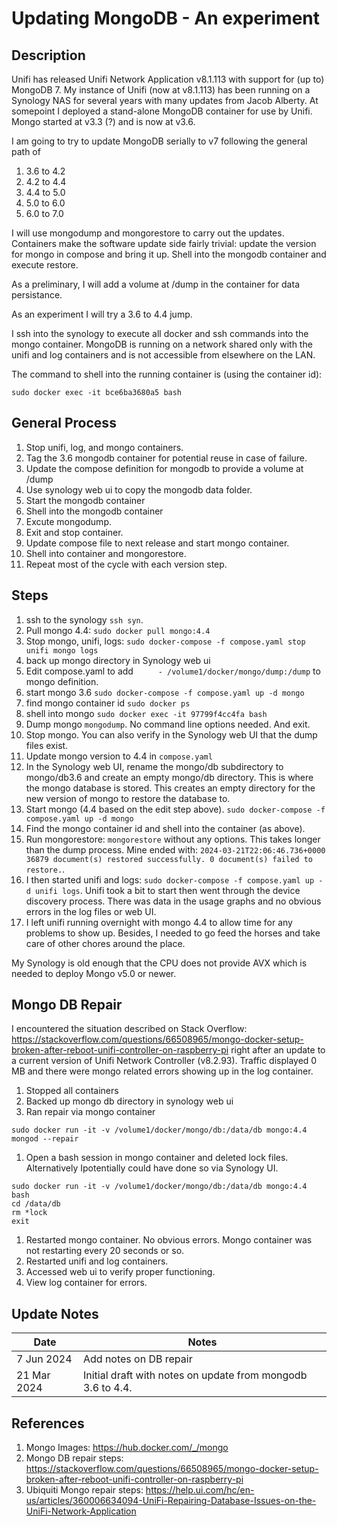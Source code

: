 Updating MongoDB - An experiment
============================================================================

## Description
Unifi has released Unifi Network Application v8.1.113 with support for (up to) MongoDB 7. My instance of Unifi (now at v8.1.113) has been running on a Synology NAS for several years with many updates from Jacob Alberty. At somepoint I deployed a stand-alone MongoDB container for use by Unifi. Mongo started at v3.3 (?) and is now at v3.6. 

I am going to try to update MongoDB serially to v7 following the general path of

1. 3.6 to 4.2
1. 4.2 to 4.4
1. 4.4 to 5.0
1. 5.0 to 6.0
1. 6.0 to 7.0

I will use mongodump and mongorestore to carry out the updates. Containers make the software update side fairly trivial: update the version for mongo in compose and bring it up. Shell into the mongodb container and execute restore.

As a preliminary, I will add a volume at /dump in the container for data persistance.

As an experiment I will try a 3.6 to 4.4 jump.

I ssh into the synology to execute all docker and ssh commands into the mongo container. MongoDB is running on a network shared only with the unifi and log containers and is not accessible from elsewhere on the LAN. 

The command to shell into the running container is (using the container id):
```
sudo docker exec -it bce6ba3680a5 bash
```

## General Process
1. Stop unifi, log, and mongo containers.
2. Tag the 3.6 mongodb container for potential reuse in case of failure.
2. Update the compose definition for mongodb to provide a volume at /dump
1. Use synology web ui to copy the mongodb data folder.
2. Start the mongodb container
2. Shell into the mongodb container
2. Excute mongodump.
2. Exit and stop container.
2. Update compose file to next release and start mongo container.
3. Shell into container and mongorestore.
3. Repeat most of the cycle with each version step.

## Steps
1. ssh to the synology ```ssh syn```. 
1. Pull mongo 4.4: ```sudo docker pull mongo:4.4```
1. Stop mongo, unifi, logs: ```sudo docker-compose -f compose.yaml stop unifi mongo logs```
1. back up mongo directory in Synology web ui
1. Edit compose.yaml to add ```     - /volume1/docker/mongo/dump:/dump``` to mongo definition.
1. start mongo 3.6 ```sudo docker-compose -f compose.yaml up -d mongo```
2. find mongo container id ```sudo docker ps```
2. shell into mongo ```sudo docker exec -it 97799f4cc4fa bash```
2. Dump mongo ```mongodump```. No command line options needed. And exit.
2. Stop mongo. You can also verify in the Synology web UI that the dump files exist.
2. Update mongo version to 4.4 in ```compose.yaml```
2. In the Synology web UI, rename the mongo/db subdirectory to mongo/db3.6 and create an empty mongo/db directory. This is where the mongo database is stored. This creates an empty directory for the new version of mongo to restore the database to.
2. Start mongo (4.4 based on the edit step above). ```sudo docker-compose -f compose.yaml up -d mongo```
3. Find the mongo container id and shell into the container (as above).
3. Run mongorestore: ```mongorestore``` without any options. This takes longer than the dump process. Mine ended with: ```2024-03-21T22:06:46.736+0000	36879 document(s) restored successfully. 0 document(s) failed to restore.```.
3. I then started unifi and logs: ```sudo docker-compose -f compose.yaml up -d unifi logs```. Unifi took a bit to start then went through the device discovery process. There was data in the usage graphs and no obvious errors in the log files or web UI.
3. I left unifi running overnight with mongo 4.4 to allow time for any problems to show up. Besides, I needed to go feed the horses and take care of other chores around the place.

My Synology is old enough that the CPU does not provide AVX which is needed to deploy Mongo v5.0 or newer.

## Mongo DB Repair

I encountered the situation described on Stack Overflow: https://stackoverflow.com/questions/66508965/mongo-docker-setup-broken-after-reboot-unifi-controller-on-raspberry-pi right after an update to a current version of Unifi Network Controller (v8.2.93). Traffic displayed 0 MB and there were mongo related errors showing up in the log container.

1. Stopped all containers
2. Backed up mongo db directory in synology web ui
3. Ran repair via mongo container
```
sudo docker run -it -v /volume1/docker/mongo/db:/data/db mongo:4.4 mongod --repair
```
1. Open a bash session in mongo container and deleted lock files. Alternatively Ipotentially could have done so via Synology UI.
```
sudo docker run -it -v /volume1/docker/mongo/db:/data/db mongo:4.4 bash
cd /data/db
rm *lock
exit
```
1. Restarted mongo container. No obvious errors. Mongo container was not restarting every 20 seconds or so.
2. Restarted unifi and log containers.
3. Accessed web ui to verify proper functioning.
4. View log container for errors.

## Update Notes
Date        | Notes
----------  | -------------------------------
 7 Jun 2024      | Add notes on DB repair
21 Mar 2024      | Initial draft with notes on update from mongodb 3.6 to 4.4.

## References
1. Mongo Images: https://hub.docker.com/_/mongo
1. Mongo DB repair steps: https://stackoverflow.com/questions/66508965/mongo-docker-setup-broken-after-reboot-unifi-controller-on-raspberry-pi
1. Ubiquiti Mongo repair steps: https://help.ui.com/hc/en-us/articles/360006634094-UniFi-Repairing-Database-Issues-on-the-UniFi-Network-Application

